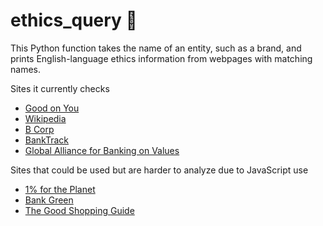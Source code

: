 # ethics_query 🔎
 
This Python function takes the name of an entity, such as a brand, and prints English-language ethics information from webpages with matching names.

Sites it currently checks
- [Good on You](https://directory.goodonyou.eco/)
- [Wikipedia](https://en.wikipedia.org/)
- [B Corp](https://bcorporation.net/directory)
- [BankTrack](https://www.banktrack.org/)
- [Global Alliance for Banking on Values](https://www.gabv.org)

Sites that could be used but are harder to analyze due to JavaScript use
- [1% for the Planet](https://directories.onepercentfortheplanet.org/)
- [Bank Green](https://bank.green/)
- [The Good Shopping Guide](https://thegoodshoppingguide.com)
